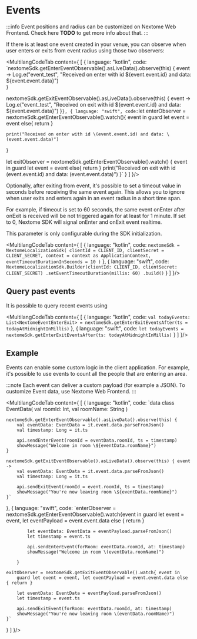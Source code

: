 # Events

:::info
    Event positions and radius can be customized on Nextome Web Frontend. Check here **TODO** to get more info about that.
:::

If there is at least one event created in your venue, you can observe when user enters or exits from event radius using those two observers:

<MultilangCodeTab content={
[
  {
    language: "kotlin",
    code: `nextomeSdk.getEnterEventObservable().asLiveData().observe(this) { event ->
    Log.e("event_test", "Received on enter with id \${event.event.id} and data: \${event.event.data}")            
}
    
nextomeSdk.getExitEventObservable().asLiveData().observe(this) { event ->
    Log.e("event_test", "Received on exit with id \${event.event.id} and data: \${event.event.data}")
}`
  },
  {
    language: "swift",
    code: `let enterObserver = nextomeSdk.getEnterEventObservable().watch(){ event in
    guard let event = event else{
        return
    }
    
    print("Received on enter with id \(event.event.id) and data: \(event.event.data)")
}

let exitObserver = nextomeSdk.getEnterEventObservable().watch() { event in
    guard let event = event else{
        return
    }
    print("Received on exit with id \(event.event.id) and data: \(event.event.data)")
}`
}
]
}/>

Optionally, after exiting from event, it's possible to set a timeout value in seconds before receiving the same event again.
This allows you to ignore when user exits and enters again in an event radius in a short time span.

For example, if timeout is set to 60 seconds, the same event onEnter after onExit is received will be not triggered again for at least for 1 minute.
If set to 0, Nextome SDK will signal onEnter and onExit event realtime.

This parameter is only configurable during the SDK initialization.

<MultilangCodeTab content={
[
  {
    language: "kotlin",
    code: `nextomeSdk = NextomeLocalizationSdk(
    clientId = CLIENT_ID,
    clientSecret = CLIENT_SECRET,
    context = context as ApplicationContext,
    eventTimeoutDurationInSeconds = 10
)`
  },
  {
    language: "swift",
    code: `NextomeLocalizationSdk.Builder(clientId: CLIENT_ID, clientSecret: CLIENT_SECRET)
    .setEventTimeoutDuration(millis: 60)
    .build()`
  }
]
}/>

## Query past events
It is possible to query recent events using

<MultilangCodeTab content={
[
  {
    language: "kotlin",
    code: `val todayEvents: List<NextomeEventEnterExit> = nextomeSdk.getEnterExitEventsAfter(ts = todayAtMidnightInMillis)`
  },
  {
    language: "swift",
    code: `let todayEvents = nextomeSdk.getEnterExitEventsAfter(ts: todayAtMidnightInMillis)`
  }
]
}/>

## Example
Events can enable some custom logic in the client application. For example, it's possible to use events to
count all the people that are entering an area.

:::note
    Each event can deliver a custom payload (for example a JSON). To customize Event data, use Nextome Web Frontend.
:::


<MultilangCodeTab content={
[
  {
    language: "kotlin",
    code: `data class EventData(
        val roomId: Int,
        val roomName: String
    )

    nextomeSdk.getEnterEventObservable().asLiveData().observe(this) {
        val eventData: EventData = it.event.data.parseFromJson()
        val timestamp: Long = it.ts
        
        api.sendEnterEvent(roomId = eventData.roomId, ts = timestamp)
        showMessage("Welcome in room \${eventData.roomName}")
    }

    nextomeSdk.getExitEventObservable().asLiveData().observe(this) { event ->
        val eventData: EventData = it.event.data.parseFromJson()
        val timestamp: Long = it.ts

        api.sendExitEvent(roomId = event.roomId, ts = timestamp)
        showMessage("You're now leaving room \${eventData.roomName}")
    }`
  },
  {
    language: "swift",
    code: `enterObserver = nextomeSdk.getEnterEventObservable().watch{event in
            guard let event = event, let eventPayload = event.event.data else { return }
            
            let eventData: EventData = eventPayload.parseFromJson()
            let timestamp = event.ts
            
            api.sendEnterEvent(forRoom: eventData.roomId, at: timestamp)
            showMessage("Welcome in room \(eventData.roomName)")
            
        }
        
    exitObserver = nextomeSdk.getExitEventObservable().watch{ event in
        guard let event = event, let eventPayload = event.event.data else { return }
        
        let eventData: EventData = eventPayload.parseFromJson()
        let timestamp = event.ts
        
        api.sendExitEvent(forRoom: eventData.roomId, at: timestamp)
        showMessage("You're now leaving room \(eventData.roomName)")
    }`
  }
]
}/>